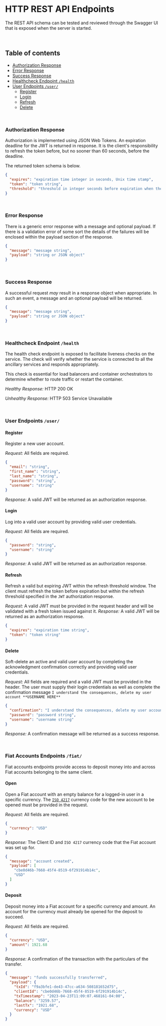 # HTTP REST API Endpoints

The REST API schema can be tested and reviewed through the Swagger UI that is exposed when the server is started.

<br/>

## Table of contents

- [Authorization Response](#authorization-response)
- [Error Response](#error-response)
- [Success Response](#success-response)
- [Healthcheck Endpoint `/health`](#healthcheck-endpoint-health)
- [User Endpoints `/user/`](#user-endpoints-user)
  - [Register](#register)
  - [Login](#login)
  - [Refresh](#refresh)
  - [Delete](#delete)

<br/>

### Authorization Response

Authorization is implemented using JSON Web Tokens. An expiration deadline for the JWT is returned in response. It is
the client's responsibility to refresh the token before, but no sooner than 60 seconds, before the deadline.

The returned token schema is below.

```json
{
  "expires": "expiration time integer in seconds, Unix time stamp",
  "token": "token string",
  "threshold": "threshold in integer seconds before expiration when the token can be refreshed"
}
```

<br/>

### Error Response

There is a generic error response with a message and optional payload. If there is a validation error of some sort the
details of the failures will be enclosed within the payload section of the response.

```json
{
  "message": "message string",
  "payload": "string or JSON object"
}
```

<br/>

### Success Response

A successful request _may_ result in a response object when appropriate. In such an event, a message and an optional
payload will be returned.

```json
{
  "message": "message string",
  "payload": "string or JSON object"
}
```

<br/>

### Healthcheck Endpoint `/health`

The health check endpoint is exposed to facilitate liveness checks on the service. The check will verify whether the
service is connected to all the ancillary services and responds appropriately.

This check is essential for load balancers and container orchestrators to determine whether to route traffic or restart
the container.

_Healthy Response:_ HTTP 200 OK

_Unhealthy Response:_ HTTP 503 Service Unavailable


<br/>

### User Endpoints `/user/`

#### Register

Register a new user account.

_Request:_ All fields are required.
```json
{
  "email": "string",
  "first_name": "string",
  "last_name": "string",
  "password": "string",
  "username": "string"
}
```

_Response:_ A valid JWT will be returned as an authorization response.

#### Login

Log into a valid user account by providing valid user credentials.

_Request:_ All fields are required.
```json
{
  "password": "string",
  "username": "string"
}
```

_Response:_ A valid JWT will be returned as an authorization response.

#### Refresh

Refresh a valid but expiring JWT within the refresh threshold window. The client must refresh the token before
expiration but within the refresh threshold specified in the `JWT` authorization response.

_Request:_ A valid JWT must be provided in the request header and will be validated with a fresh token issued against it.
_Response:_ A valid JWT will be returned as an authorization response.
```json
{
  "expires": "expiration time string",
  "token": "token string"
}
```

#### Delete

Soft-delete an active and valid user account by completing the acknowledgment confirmation correctly and providing
valid user credentials.

_Request:_ All fields are required and a valid JWT must be provided in the header. The user must supply their login
credentials as well as complete the confirmation message `I understand the consequences, delete my user
account **USERNAME HERE**`
```json
{
  "confirmation": "I understand the consequences, delete my user account <USERNAME HERE>",
  "password": "password string",
  "username": "username string"
}
```

_Response:_ A confirmation message will be returned as a success response.


<br/>

### Fiat Accounts Endpoints `/fiat/`

Fiat accounts endpoints provide access to deposit money into and across Fiat accounts belonging to the same client.

#### Open

Open a Fiat account with an empty balance for a logged-in user in a specific currency. The
[`ISO 4217`](https://www.iso.org/iso-4217-currency-codes.html) currency code for the new account to be opened must be
provided in the request.

_Request:_ All fields are required.
```json
{
  "currency": "USD"
}
```
_Response:_ The Client ID and `ISO 4217` currency code that the Fiat account was set up for.
```json
{
  "message": "account created",
  "payload": [
    "cbe0d46b-7668-45f4-8519-6f291914b14c",
    "USD"
  ]
}
```

#### Deposit

Deposit money into a Fiat account for a specific currency and amount. An account for the currency must already be opened for the deposit to succeed.

_Request:_ All fields are required.
```json
{
  "currency": "USD",
  "amount": 1921.68
}
```

_Response:_ A confirmation of the transaction with the particulars of the transfer.
```json
{
  "message": "funds successfully transferred",
  "payload": {
    "txId": "f9a3bfe1-de43-47cc-a634-508181652d75",
    "clientId": "cbe0d46b-7668-45f4-8519-6f291914b14c",
    "txTimestamp": "2023-04-23T11:09:07.468161-04:00",
    "balance": "3259.57",
    "lastTx": "1921.68",
    "currency": "USD"
  }
}
```

